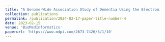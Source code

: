 ```yaml
---
title: "A Genome-Wide Association Study of Dementia Using the Electronic Medical Record"
collection: publications
permalink: /publication/2024-02-17-paper-title-number-4
date: 2023-02-15
venue: 'BioMedInformatics'
paperurl: 'https://www.mdpi.com/2673-7426/3/1/10'
---
```

